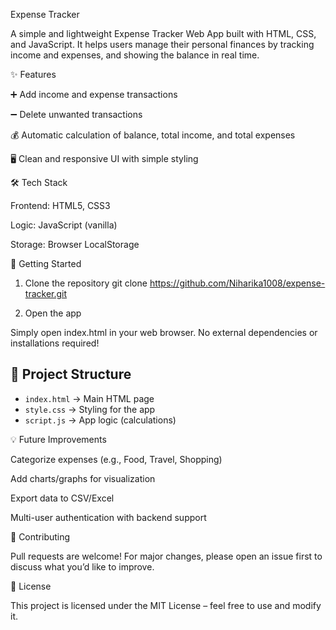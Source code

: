 Expense Tracker

A simple and lightweight Expense Tracker Web App built with HTML, CSS, and JavaScript.
It helps users manage their personal finances by tracking income and expenses, and showing the balance in real time.

✨ Features

➕ Add income and expense transactions

➖ Delete unwanted transactions

💰 Automatic calculation of balance, total income, and total expenses

🖥️ Clean and responsive UI with simple styling

🛠️ Tech Stack

Frontend: HTML5, CSS3

Logic: JavaScript (vanilla)

Storage: Browser LocalStorage

🚀 Getting Started
1. Clone the repository
git clone https://github.com/Niharika1008/expense-tracker.git

2. Open the app

Simply open index.html in your web browser.
No external dependencies or installations required!


## 📂 Project Structure

- `index.html` → Main HTML page  
- `style.css` → Styling for the app  
- `script.js` → App logic (calculations)  



💡 Future Improvements

Categorize expenses (e.g., Food, Travel, Shopping)

Add charts/graphs for visualization

Export data to CSV/Excel

Multi-user authentication with backend support

🤝 Contributing

Pull requests are welcome! For major changes, please open an issue first to discuss what you’d like to improve.

📜 License

This project is licensed under the MIT License – feel free to use and modify it.
